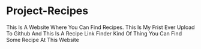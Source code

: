 # Project-Recipes
This Is A Website Where You Can Find Recipes.
This Is My Frist Ever Upload To Github
And This Is A Recipe Link Finder Kind Of Thing
You Can Find Some Recipe At This Website